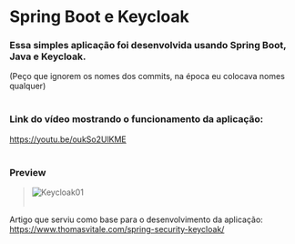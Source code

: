 # Spring Boot e Keycloak

### Essa simples aplicação foi desenvolvida usando Spring Boot, Java e Keycloak.<br/>
(Peço que ignorem os nomes dos commits, na época eu colocava nomes qualquer)<br/><br/>

### Link do vídeo mostrando o funcionamento da aplicação:<br/> 
https://youtu.be/oukSo2UlKME<br/><br/>

### Preview
> ![Keycloak01](https://user-images.githubusercontent.com/82118355/152387396-548dea33-a549-4074-8e5e-3bc29358491b.png)
<br/><br/>

Artigo que serviu como base para o desenvolvimento da aplicação:<br/>
https://www.thomasvitale.com/spring-security-keycloak/


